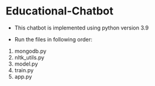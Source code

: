 # Educational-Chatbot
* This chatbot is implemented using python version 3.9

* Run the files in following order:
1. mongodb.py
2. nltk_utils.py
3. model.py
4. train.py
5. app.py
